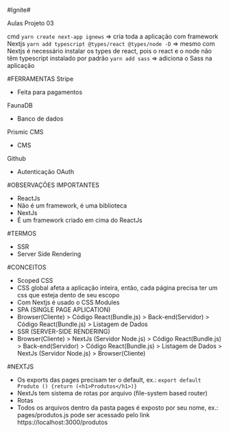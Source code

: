 #Ignite#

Aulas Projeto 03

cmd
```yarn create next-app ignews``` => cria toda a aplicação com framework Nextjs
```yarn add typescript @types/react @types/node -D``` => mesmo com Nextjs é necessário instalar os types de react, pois o react e o node não têm typescript instalado por padrão
```yarn add sass``` => adiciona o Sass na aplicação


#FERRAMENTAS
Stripe
 - Feita para pagamentos

FaunaDB
 - Banco de dados

Prismic CMS
 - CMS

Github
 - Autenticação OAuth


#OBSERVAÇÕES IMPORTANTES

 - ReactJs
  - Não é um framework, é uma biblioteca
 - NextJs
  - É um framework criado em cima do ReactJs


#TERMOS
 - SSR
  - Server Side Rendering


#CONCEITOS
 - Scoped CSS
  - CSS global afeta a aplicação inteira, então, cada página precisa ter um css que esteja dento de seu escopo
  - Com Nextjs é usado o CSS Modules
 - SPA (SINGLE PAGE APLICATION)
  - Browser(Cliente) > Código React(Bundle.js) > Back-end(Servidor) > Código React(Bundle.js) > Listagem de Dados
 - SSR (SERVER-SIDE RENDERING)
  - Browser(Cliente) > NextJs (Servidor Node.js) > Código React(Bundle.js) > Back-end(Servidor) > Código React(Bundle.js) > Listagem de Dados > NextJs (Servidor Node.js) > Browser(Cliente)


#NEXTJS
 - Os exports das pages precisam ter o default, ex.: ``````export default Produto () {return (<h1>Produtos</h1>)}``````
 - NextJs tem sistema de rotas por arquivo (file-system based router)
 - Rotas
  - Todos os arquivos dentro da pasta pages é exposto por seu nome, ex.: pages/produtos.js pode ser acessado pelo link https://localhost:3000/produtos
